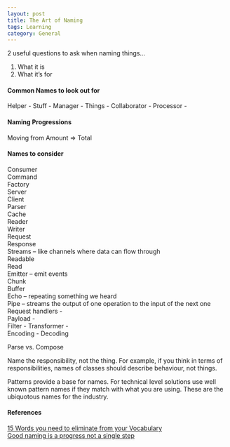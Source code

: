 ```yaml
---  
layout: post  
title: The Art of Naming
tags: Learning  
category: General  
---  
```


2 useful questions to ask when naming things…
 
1) What it is  
2) What it’s for  


#### Common Names to look out for ####

Helper - 
Stuff -
Manager - 
Things - 
Collaborator - 
Processor -

#### Naming Progressions

Moving from Amount => Total

#### Names to consider ####

Consumer  
Command  
Factory  
Server  
Client  
Parser  
Cache  
Reader  
Writer  
Request  
Response  
Streams – like channels where data can flow through  
Readable  
Read  
Emitter – emit events  
Chunk  
Buffer  
Echo – repeating something we heard  
Pipe – streams the output of one operation to the input of the next one  
Request handlers -  
Payload -  
Filter - 
Transformer -  
Encoding - Decoding

Parse vs. Compose

Name the responsibility, not the thing. For example, if you think in terms of responsibilities, names of classes should describe behaviour, not things.

Patterns provide a base for names. For technical level solutions use well known pattern names if they match with what you are using. These are the ubiquotous names for the industry.


#### References ####

[15 Words you need to eliminate from your Vocabulary](http://time.com/3851004/bad-vocabulary-eliminate/)  
[Good naming is a progress not a single step](http://arlobelshee.com/good-naming-is-a-process-not-a-single-step)  

